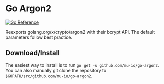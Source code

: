 # Go Argon2

[![Go Reference](https://pkg.go.dev/badge/github.com/mu-io/go-argon2.svg)](https://pkg.go.dev/github.com/mu-io/go-argon2)

Reexports golang.org/x/crypto/argon2 with their bcrypt API. The default
parameters follow best practice.

## Download/Install

The easiest way to install is to run `go get -u github.com/mu-io/go-argon2`. You
can also manually git clone the repository to `$GOPATH/src/github.com/mu-io/go-argon2`.
